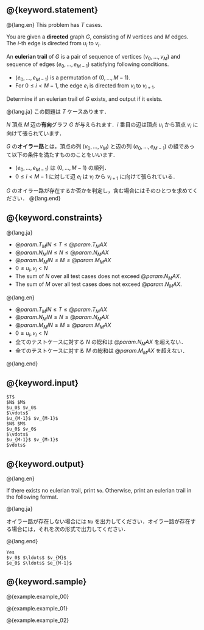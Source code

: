## @{keyword.statement}

@{lang.en}
This problem has $T$ cases. 

You are given a **directed** graph $G$, consisting of $N$ vertices and $M$ edges. The $i$-th edge is directed from $u_i$ to $v_i$. 

An **eulerian trail** of $G$ is a pair of sequence of vertices $(v_0,\ldots,v_M)$ and sequence of edges $(e_0,\ldots,e_{M-1})$ satisfying following conditions. 

- $(e_0,\ldots,e_{M-1})$ is a permutation of $(0, \ldots, M-1)$. 
- For $0\leq i < M-1$, the edge $e_i$ is directed from $v_i$ to $v_{i+1}$. 

Determine if an eulerian trail of $G$ exists, and output if it exists. 

@{lang.ja}
この問題は $T$ ケースあります．

$N$ 頂点 $M$ 辺の**有向**グラフ $G$ が与えられます．$i$ 番目の辺は頂点 $u_i$ から頂点 $v_i$ に向けて張られています．

$G$ の**オイラー路**とは，頂点の列 $(v_0,\ldots,v_{M})$ と辺の列 $(e_0,\ldots,e_{M-1})$ の組であって以下の条件を満たすもののことをいいます．

- $(e_0,\ldots,e_{M-1})$ は $(0, \ldots, M-1)$ の順列．
- $0\leq i < M-1$ に対して辺 $e_i$ は $v_i$ から $v_{i+1}$ に向けて張られている．

$G$ のオイラー路が存在するか否かを判定し，含む場合にはそのひとつを求めてください．
@{lang.end}


## @{keyword.constraints}
@{lang.ja}

- $@{param.T_MIN} \leq T \leq @{param.T_MAX}$
- $@{param.N_MIN} \leq N \leq @{param.N_MAX}$
- $@{param.M_MIN} \leq M \leq @{param.M_MAX}$
- $0 \leq u_i, v_i \lt N$
- The sum of $N$ over all test cases does not exceed $@{param.N_MAX}$. 
- The sum of $M$ over all test cases does not exceed $@{param.N_MAX}$. 

@{lang.en}

- $@{param.T_MIN} \leq T \leq @{param.T_MAX}$
- $@{param.N_MIN} \leq N \leq @{param.N_MAX}$
- $@{param.M_MIN} \leq M \leq @{param.M_MAX}$
- $0 \leq u_i, v_i \lt N$
- 全てのテストケースに対する $N$ の総和は $@{param.N_MAX}$ を超えない．
- 全てのテストケースに対する $M$ の総和は $@{param.M_MAX}$ を超えない．

@{lang.end}

## @{keyword.input}

~~~
$T$
$N$ $M$
$u_0$ $v_0$
$\vdots$
$u_{M-1}$ $v_{M-1}$
$N$ $M$
$u_0$ $v_0$
$\vdots$
$u_{M-1}$ $v_{M-1}$
$vdots$
~~~

## @{keyword.output}

@{lang.en}

If there exists no eulerian trail, print `No`. Otherwise, print an eulerian trail in the following format. 

@{lang.ja}

オイラー路が存在しない場合には `No` を出力してください．オイラー路が存在する場合には，それを次の形式で出力してください．

@{lang.end}

~~~
Yes
$v_0$ $\ldots$ $v_{M}$
$e_0$ $\ldots$ $e_{M-1}$
~~~

## @{keyword.sample}

@{example.example_00}

@{example.example_01}

@{example.example_02}
